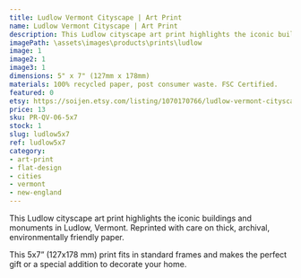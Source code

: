 ```yaml
---
title: Ludlow Vermont Cityscape | Art Print
name: Ludlow Vermont Cityscape | Art Print
description: This Ludlow cityscape art print highlights the iconic buildings and monuments in Stowe, Vermont. Reprinted with care on thick, archival, environmentally friendly paper.
imagePath: \assets\images\products\prints\ludlow
image: 1
image2: 1
image3: 1
dimensions: 5" x 7" (127mm x 178mm)
materials: 100% recycled paper, post consumer waste. FSC Certified.
featured: 0
etsy: https://soijen.etsy.com/listing/1070170766/ludlow-vermont-cityscape-art-print-thick?utm_source=Copy&utm_medium=ListingManager&utm_campaign=Share&utm_term=so.lmsm&share_time=1695260152456
price: 13
sku: PR-QV-06-5x7
stock: 1
slug: ludlow5x7
ref: ludlow5x7
category:
- art-print
- flat-design
- cities
- vermont
- new-england
---
```

This Ludlow cityscape art print highlights the iconic buildings and monuments in Ludlow, Vermont.
Reprinted with care on thick, archival, environmentally friendly paper.

This 5x7” (127x178 mm) print fits in standard frames and makes the perfect gift or a special addition to decorate your home.
